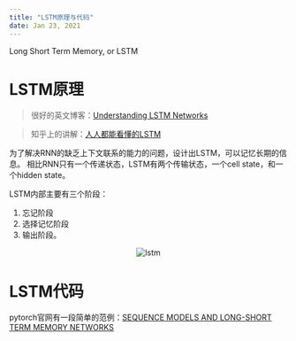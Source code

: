 ```yaml
---
title: "LSTM原理与代码"
date: Jan 23, 2021
---
```

Long Short Term Memory, or LSTM

# LSTM原理
> 很好的英文博客：[Understanding LSTM Networks](https://colah.github.io/posts/2015-08-Understanding-LSTMs/)

> 知乎上的讲解：[人人都能看懂的LSTM](https://zhuanlan.zhihu.com/p/32085405)



为了解决RNN的缺乏上下文联系的能力的问题，设计出LSTM，可以记忆长期的信息。
相比RNN只有一个传递状态，LSTM有两个传输状态，一个cell state，和一个hidden state。

LSTM内部主要有三个阶段： 

1. 忘记阶段  
2. 选择记忆阶段
3. 输出阶段。


<center>
<img src="../imgs/lstm.jpg" alt="lstm">
</center>

# LSTM代码
pytorch官网有一段简单的范例：[SEQUENCE MODELS AND LONG-SHORT TERM MEMORY NETWORKS](https://pytorch.org/tutorials/beginner/nlp/sequence_models_tutorial.html)